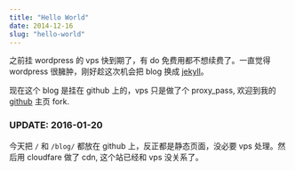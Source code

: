 ```yaml
---
title: "Hello World"
date: 2014-12-16
slug: "hello-world"
---
```


之前挂 wordpress 的 vps 快到期了，有 do 免费用都不想续费了。一直觉得 wordpress 很臃肿，刚好趁这次机会把 blog 换成 [jekyll][jekyll]。

现在这个 blog 是挂在 github 上的，vps 只是做了个 proxy_pass, 欢迎到我的 [github][1] 主页 fork.

### UPDATE: 2016-01-20

今天把 `/` 和 `/blog/` 都放在 github 上，反正都是静态页面，没必要 vps 处理。然后用 cloudfare 做了 cdn, 这个站已经和 vps 没关系了。

[jekyll]:    http://jekyllrb.com
[1]:         https://github.com/cubarco/cubarco.github.io
